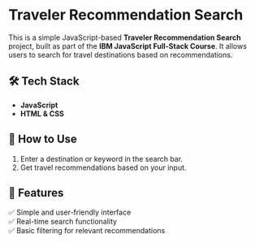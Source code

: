 # Traveler Recommendation Search  

This is a simple JavaScript-based **Traveler Recommendation Search** project, built as part of the **IBM JavaScript Full-Stack Course**. It allows users to search for travel destinations based on recommendations.  

## 🛠 Tech Stack  
- **JavaScript**  
- **HTML & CSS**  

## 📂 How to Use  
1. Enter a destination or keyword in the search bar.  
2. Get travel recommendations based on your input.  

## 📌 Features  
✅ Simple and user-friendly interface  
✅ Real-time search functionality  
✅ Basic filtering for relevant recommendations  


